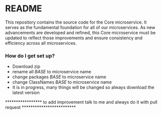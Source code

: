 # README #

This repository contains the source code for the Core microservice. It serves as the fundamental foundation for all of
our microservices.
As new advancements are developed and refined, this Core microservice must be updated to reflect those improvements and
ensure consistency and efficiency across all microservices.

### How do I get set up? ###

* Download zip
* rename all _BASE_ to microservice name
* change packages _BASE_ to microservice name
* change ClassNames _BASE_ to microservice name
* It is in progress, many things will be changed so always download the latest version

***************** to add improvement talk to me and always do it with pull request *************************
